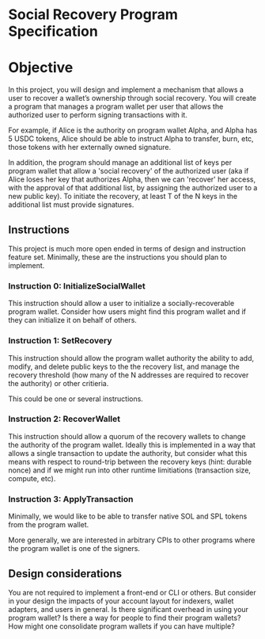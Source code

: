 
# Social Recovery Program Specification

# Objective

In this project, you will design and implement a mechanism that allows a user
to recover a wallet’s ownership through social recovery. You will create a
program that manages a program wallet per user that allows the authorized user
to perform signing transactions with it.

For example, if Alice is the authority on program wallet Alpha, and Alpha has 5
USDC tokens, Alice should be able to instruct Alpha to transfer, burn, etc,
those tokens with her externally owned signature.

In addition, the program should manage an additional list of keys per program
wallet that allow a 'social recovery' of the authorized user (aka if Alice
loses her key that authorizes Alpha, then we can 'recover' her access, with the
approval of that additional list, by assigning the authorized user to a new
public key). To initiate the recovery, at least T of the N keys in the
additional list must provide signatures.


## Instructions

This project is much more open ended in terms of design and instruction feature
set. Minimally, these are the instructions you should plan to implement.

### Instruction 0: InitializeSocialWallet

This instruction should allow a user to initialize a socially-recoverable
program wallet. Consider how users might find this program wallet and if they
can initialize it on behalf of others.

### Instruction 1: SetRecovery

This instruction should allow the program wallet authority the ability to
add, modify, and delete public keys to the the recovery list, and manage the
recovery threshold (how many of the N addresses are required to recover the
authority) or other critieria.

This could be one or several instructions.

### Instruction 2: RecoverWallet

This instruction should allow a quorum of the recovery wallets to change the
authority of the program wallet. Ideally this is implemented in a way that
allows a single transaction to update the authority, but consider what this
means with respect to round-trip between the recovery keys (hint: durable
nonce) and if we might run into other runtime limitiations (transaction size,
compute, etc).

### Instruction 3: ApplyTransaction

Minimally, we would like to be able to transfer native SOL and SPL tokens from
the program wallet.

More generally, we are interested in arbitrary CPIs to other programs where the
program wallet is one of the signers.


## Design considerations

You are not required to implement a front-end or CLI or others. But consider in
your design the impacts of your account layout for indexers, wallet adapters,
and users in general. Is there significant overhead in using your program
wallet? Is there a way for people to find their program wallets? How might one
consolidate program wallets if you can have multiple?


